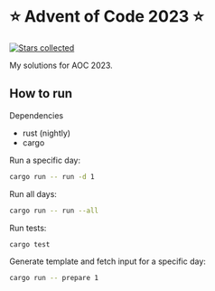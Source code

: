 # ⭐️ Advent of Code 2023 ⭐️

[![Stars collected](https://shields.io/static/v1?label=stars%20collected&message=8%20⭐&color=blue)]()

My solutions for AOC 2023.

## How to run

Dependencies

- rust (nightly)
- cargo

Run a specific day:

```bash
cargo run -- run -d 1
```

Run all days:

```bash
cargo run -- run --all
```

Run tests:

```bash
cargo test
```

Generate template and fetch input for a specific day:

```bash
cargo run -- prepare 1
```
